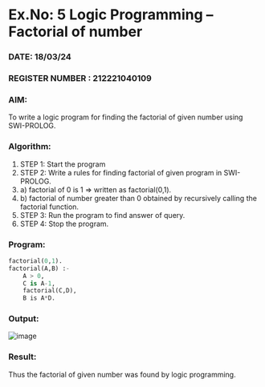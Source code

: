 # Ex.No: 5   Logic Programming – Factorial of number   
### DATE: 18/03/24                                                                           
### REGISTER NUMBER : 212221040109
### AIM: 
To  write  a logic program for finding the factorial of given number using SWI-PROLOG. 
### Algorithm:
1. STEP 1: Start the program
2. STEP 2:  Write a rules for finding factorial of given program in SWI-PROLOG.
3.   a)	factorial of 0 is 1 => written as factorial(0,1).
4.   b)	factorial of number greater than 0 obtained by recursively calling the factorial    function.
5. STEP 3: Run the program  to find answer of  query.
6. STEP 4: Stop the program.

### Program:
```py
factorial(0,1).
factorial(A,B) :-  
	A > 0, 
	C is A-1,
	factorial(C,D),
	B is A*D.

```


### Output:
![image](https://github.com/nagaraj6618/AI_Lab_2023-24/assets/127173574/4b0bf0ee-770f-45d5-8bd2-c3cd835ad899)



### Result:
Thus the factorial of given number was found by logic programming. 
